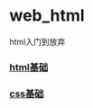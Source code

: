 # web_html
html入门到放弃
### [html基础](https://github.com/HeJayce/web_html/blob/main/markdown/web_html.md)
### [css基础](https://github.com/HeJayce/web_html/blob/main/markdown/web_css.md)
